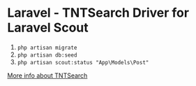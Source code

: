 # Laravel - TNTSearch Driver for Laravel Scout

1. `php artisan migrate`
2. `php artisan db:seed`
3. `php artisan scout:status "App\Models\Post"`

[More info about TNTSearch](https://github.com/teamtnt/laravel-scout-tntsearch-driver)

